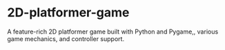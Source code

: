 # 2D-platformer-game
A feature-rich 2D platformer game built with Python and Pygame,, various game mechanics, and controller support.
